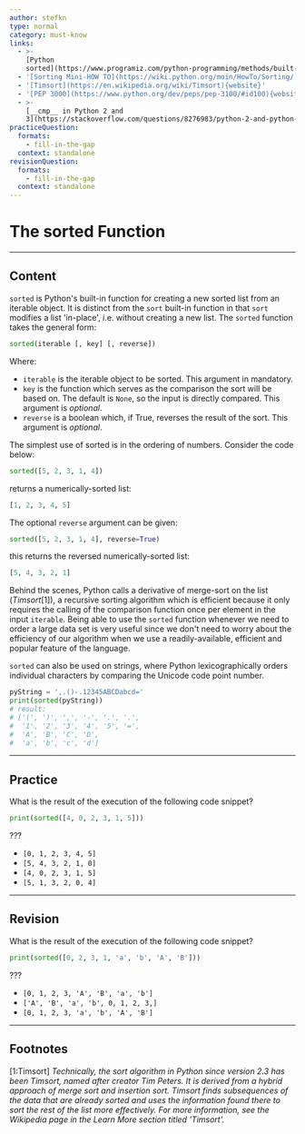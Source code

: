 ```yaml
---
author: stefkn
type: normal
category: must-know
links:
  - >-
    [Python
    sorted](https://www.programiz.com/python-programming/methods/built-in/sorted){website}
  - '[Sorting Mini-HOW TO](https://wiki.python.org/moin/HowTo/Sorting/){website}'
  - '[Timsort](https://en.wikipedia.org/wiki/Timsort){website}'
  - '[PEP 3000](https://www.python.org/dev/peps/pep-3100/#id100){website}'
  - >-
    [__cmp__ in Python 2 and
    3](https://stackoverflow.com/questions/8276983/python-2-and-python-3-cmp){website}
practiceQuestion:
  formats:
    - fill-in-the-gap
  context: standalone
revisionQuestion:
  formats:
    - fill-in-the-gap
  context: standalone
---
```


# The sorted Function 


---

## Content

`sorted` is Python's built-in function for creating a new sorted list from an iterable object. It is distinct from the `sort` built-in function in that `sort` modifies a list 'in-place', i.e. without creating a new list. The `sorted` function takes the general form:

```python
sorted(iterable [, key] [, reverse])
```

Where:

- `iterable` is the iterable object to be sorted. This argument in mandatory.
- `key` is the function which serves as the comparison the sort will be based on. The default is `None`, so the input is directly compared. This argument is *optional*.
- `reverse` is a boolean which, if True, reverses the result of the sort. This argument is *optional*.

The simplest use of sorted is in the ordering of numbers. Consider the code below:

```python
sorted([5, 2, 3, 1, 4])
```

returns a numerically-sorted list:

```python
[1, 2, 3, 4, 5]
```

The optional `reverse` argument can be given:

```python
sorted([5, 2, 3, 1, 4], reverse=True)
```

this returns the reversed numerically-sorted list:

```python
[5, 4, 3, 2, 1]
```

Behind the scenes, Python calls a derivative of merge-sort on the list (*Timsort*[1]), a recursive sorting algorithm which is efficient because it only requires the calling of the comparison function once per element in the input `iterable`. Being able to use the `sorted` function whenever we need to order a large data set is very useful since we don't need to worry about the efficiency of our algorithm when we use a readily-available, efficient and popular feature of the language.

`sorted` can also be used on strings, where Python lexicographically orders individual characters by comparing the Unicode code point number.

```python
pyString = ',.()-.12345ABCDabcd='
print(sorted(pyString))
# result:
# ['(', ')', ',', '-', '.', '.',
#  '1', '2', '3', '4', '5', '=',
#  'A', 'B', 'C', 'D',
#  'a', 'b', 'c', 'd']
```


---

## Practice

What is the result of the execution of the following code snippet?

```python
print(sorted([4, 0, 2, 3, 1, 5]))
```

???

- `[0, 1, 2, 3, 4, 5]`
- `[5, 4, 3, 2, 1, 0]`
- `[4, 0, 2, 3, 1, 5]`
- `[5, 1, 3, 2, 0, 4]`


---

## Revision

What is the result of the execution of the following code snippet?

```python
print(sorted([0, 2, 3, 1, 'a', 'b', 'A', 'B']))
```

???

- `[0, 1, 2, 3, 'A', 'B', 'a', 'b']`
- `['A', 'B', 'a', 'b', 0, 1, 2, 3,]`
- `[0, 1, 2, 3, 'a', 'b', 'A', 'B']`


---

## Footnotes

[1:Timsort]
*Technically, the sort algorithm in Python since version 2.3 has been Timsort, named after creator Tim Peters. It is derived from a hybrid approach of merge sort and insertion sort. Timsort finds subsequences of the data that are already sorted and uses the information found there to sort the rest of the list more effectively. For more information, see the Wikipedia page in the Learn More section titled 'Timsort'.*
 
